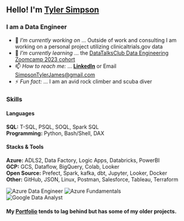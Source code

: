 ## Hello! I'm [Tyler Simpson](https://www.tylerjsimpson.com/)
### I am a Data Engineer
- 🔭 *I’m currently working on* ... Outside of work and consulting I am working on a personal project utilizing clinicaltrials.gov data
- 🌱 *I’m currently learning* ... the [DataTalksClub Data Engineering Zoomcamp 2023 cohort](https://github.com/DataTalksClub/data-engineering-zoomcamp)    
- 📫 *How to reach me:* ... **[LinkedIn](https://www.linkedin.com/in/tj-simpson/)** or Email SimpsonTylerJames@gmail.com  
- ⚡ *Fun fact:* ... I am an avid rock climber and scuba diver  

### Skills  
#### Languages  
**SQL:**	T-SQL, PSQL, SOQL, Spark SQL  
**Programming:**	Python, Bash/Shell, DAX  

#### Stacks & Tools
**Azure:** ADLS2, Data Factory, Logic Apps, Databricks, PowerBI  
**GCP:** GCS, Dataflow, BigQuery, Colab, Looker  
**Open Source:** Prefect, Spark, kafka, dbt, Jupyter, Looker, Docker  
**Other:** GitHub, JSON, Linux, Postman, Salesforce, Tableau, Terraform
  

![Azure Data Engineer](https://images.credly.com/size/110x110/images/61542181-0e8d-496c-a17c-3d4bf590eda1/azure-data-engineer-associate-600x600.png)
![Azure Fundamentals](https://images.credly.com/size/110x110/images/be8fcaeb-c769-4858-b567-ffaaa73ce8cf/image.png)  
![Google Data Analyst](https://user-images.githubusercontent.com/94872173/208488735-32ae18ea-d8fa-4312-a526-daea347a19a7.png)
  
#### My **[Portfolio](https://www.tylerjsimpson.com/)** tends to lag behind but has some of my older projects.
